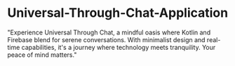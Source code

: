 # Universal-Through-Chat-Application
"Experience Universal Through Chat, a mindful oasis where Kotlin and Firebase blend for serene conversations. With minimalist design and real-time capabilities, it's a journey where technology meets tranquility. Your peace of mind matters."
